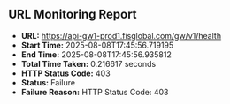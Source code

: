 ## URL Monitoring Report

- **URL:** https://api-gw1-prod1.fisglobal.com/gw/v1/health
- **Start Time:** 2025-08-08T17:45:56.719195
- **End Time:** 2025-08-08T17:45:56.935812
- **Total Time Taken:** 0.216617 seconds
- **HTTP Status Code:** 403
- **Status:** Failure
- **Failure Reason:** HTTP Status Code: 403
